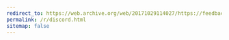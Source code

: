 ```yaml
---
redirect_to: https://web.archive.org/web/20171029114027/https://feedback.discordapp.com/forums/326712-discord-dream-land/suggestions/17094256-implement-whispersystems-encryption-for-voice-and
permalink: /r/discord.html
sitemap: false
---
```

